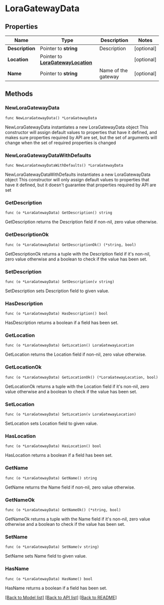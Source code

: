 # LoraGatewayData

## Properties

Name | Type | Description | Notes
------------ | ------------- | ------------- | -------------
**Description** | Pointer to **string** | Description | [optional] 
**Location** | Pointer to [**LoraGatewayLocation**](LoraGatewayLocation.md) |  | [optional] 
**Name** | Pointer to **string** | Name of the gateway | [optional] 

## Methods

### NewLoraGatewayData

`func NewLoraGatewayData() *LoraGatewayData`

NewLoraGatewayData instantiates a new LoraGatewayData object
This constructor will assign default values to properties that have it defined,
and makes sure properties required by API are set, but the set of arguments
will change when the set of required properties is changed

### NewLoraGatewayDataWithDefaults

`func NewLoraGatewayDataWithDefaults() *LoraGatewayData`

NewLoraGatewayDataWithDefaults instantiates a new LoraGatewayData object
This constructor will only assign default values to properties that have it defined,
but it doesn't guarantee that properties required by API are set

### GetDescription

`func (o *LoraGatewayData) GetDescription() string`

GetDescription returns the Description field if non-nil, zero value otherwise.

### GetDescriptionOk

`func (o *LoraGatewayData) GetDescriptionOk() (*string, bool)`

GetDescriptionOk returns a tuple with the Description field if it's non-nil, zero value otherwise
and a boolean to check if the value has been set.

### SetDescription

`func (o *LoraGatewayData) SetDescription(v string)`

SetDescription sets Description field to given value.

### HasDescription

`func (o *LoraGatewayData) HasDescription() bool`

HasDescription returns a boolean if a field has been set.

### GetLocation

`func (o *LoraGatewayData) GetLocation() LoraGatewayLocation`

GetLocation returns the Location field if non-nil, zero value otherwise.

### GetLocationOk

`func (o *LoraGatewayData) GetLocationOk() (*LoraGatewayLocation, bool)`

GetLocationOk returns a tuple with the Location field if it's non-nil, zero value otherwise
and a boolean to check if the value has been set.

### SetLocation

`func (o *LoraGatewayData) SetLocation(v LoraGatewayLocation)`

SetLocation sets Location field to given value.

### HasLocation

`func (o *LoraGatewayData) HasLocation() bool`

HasLocation returns a boolean if a field has been set.

### GetName

`func (o *LoraGatewayData) GetName() string`

GetName returns the Name field if non-nil, zero value otherwise.

### GetNameOk

`func (o *LoraGatewayData) GetNameOk() (*string, bool)`

GetNameOk returns a tuple with the Name field if it's non-nil, zero value otherwise
and a boolean to check if the value has been set.

### SetName

`func (o *LoraGatewayData) SetName(v string)`

SetName sets Name field to given value.

### HasName

`func (o *LoraGatewayData) HasName() bool`

HasName returns a boolean if a field has been set.


[[Back to Model list]](../README.md#documentation-for-models) [[Back to API list]](../README.md#documentation-for-api-endpoints) [[Back to README]](../README.md)


